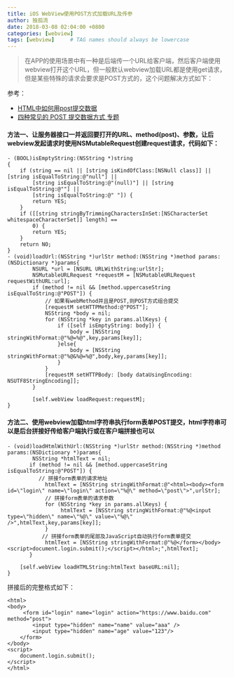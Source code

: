 ```yaml
---
title: iOS WebView使用POST方式加载URL及传参
author: 独孤流
date: 2018-03-08 02:04:00 +0800
categories: [webview]
tags: [webview]     # TAG names should always be lowercase
---
```


> 在APP的使用场景中有一种是后端传一个URL给客户端，然后客户端使用webview打开这个URL，但一般默认webview加载URL都是使用get请求，但是某些特殊的请求会要求是POST方式的，这个问题解决方式如下：

参考：

- [HTML中如何用post提交数据](https://links.jianshu.com/go?to=http%3A%2F%2Fwww.php.cn%2Fdiv-tutorial-400681.html)
- [四种常见的 POST 提交数据方式 专题](https://links.jianshu.com/go?to=https%3A%2F%2Fwww.cnblogs.com%2Fsoftidea%2Fp%2F5745369.html)


#### 方法一、让服务器接口一并返回要打开的URL、method(post)、参数，让后webview发起请求时使用NSMutableRequest创建request请求，代码如下：
```
- (BOOL)isEmptyString:(NSString *)string
{
    if (string == nil || [string isKindOfClass:[NSNull class]] || [string isEqualToString:@"null"] ||
        [string isEqualToString:@"(null)"] || [string isEqualToString:@""] ||
        [string isEqualToString:@" "]) {
        return YES;
    }
    if ([[string stringByTrimmingCharactersInSet:[NSCharacterSet whitespaceCharacterSet]] length] ==
        0) {
        return YES;
    }
    return NO;
}
- (void)loadUrl:(NSString *)urlStr method:(NSString *)method params:(NSDictionary *)params{
        NSURL *url = [NSURL URLWithString:urlStr];
        NSMutableURLRequest *requestM = [NSMutableURLRequest requestWithURL:url];
        if (method != nil && [method.uppercaseString isEqualToString:@"POST"]) {
            // 如果有webMethod并且是POST,则POST方式组合提交
            [requestM setHTTPMethod:@"POST"];
            NSString *body = nil;
            for (NSString *key in params.allKeys) {
                if ([self isEmptyString: body]) {
                    body = [NSString stringWithFormat:@"%@=%@",key,params[key]];
                }else{
                    body = [NSString stringWithFormat:@"%@&%@=%@",body,key,params[key]];
                }
            }
            [requestM setHTTPBody: [body dataUsingEncoding: NSUTF8StringEncoding]];
        }
      
        [self.webView loadRequest:requestM];
}

```
#### 方法二、使用webview加载html字符串执行form表单POST提交，html字符串可以是后台拼接好传给客户端执行或在客户端拼接也可以
```
- (void)loadHtmlWithUrl:(NSString *)urlStr method:(NSString *)method params:(NSDictionary *)params{
        NSString *htmlText = nil;
       if (method != nil && [method.uppercaseString isEqualToString:@"POST"]) {
          // 拼接form表单的请求地址
            htmlText = [NSString stringWithFormat:@"<html><body><form id=\"login\" name=\"login\" action=\"%@\" method=\"post\">",urlStr];
            // 拼接form表单的请求参数
            for (NSString *key in params.allKeys) {
                 htmlText = [NSString stringWithFormat:@"%@<input type=\"hidden\" name=\"%@\" value=\"%@\" />",htmlText,key,params[key]];
            }
           // 拼接form表单的尾部及JavaScript自动执行form表单提交
            htmlText = [NSString stringWithFormat:@"%@</form></body><script>document.login.submit();</script></html>;",htmlText];
       }

    [self.webView loadHTMLString:htmlText baseURL:nil];
}
```
拼接后的完整格式如下：
```
<html> 
<body>
     <form id="login" name="login" action="https://www.baidu.com" method="post">
        <input type="hidden" name="name" value="aaa" />
        <input type="hidden" name="age" value="123"/>
    </form>
</body>
<script>
    document.login.submit();
</script> 
</html>
```